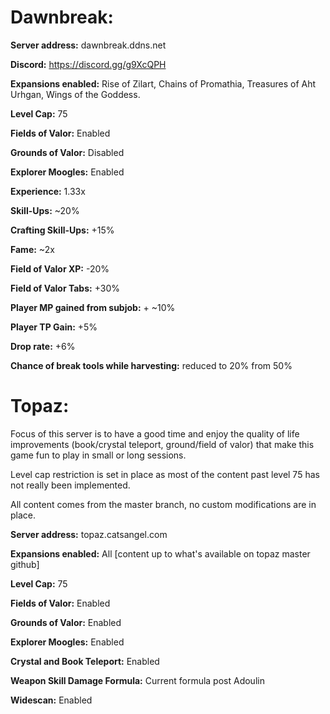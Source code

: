 # Dawnbreak:
**Server address:** dawnbreak.ddns.net

**Discord:** https://discord.gg/g9XcQPH

**Expansions enabled:** Rise of Zilart, Chains of Promathia, Treasures of Aht Urhgan, Wings of the Goddess.

**Level Cap:** 75

**Fields of Valor:** Enabled

**Grounds of Valor:** Disabled

**Explorer Moogles:** Enabled

**Experience:** 1.33x

**Skill-Ups:** ~20%

**Crafting Skill-Ups:** +15%

**Fame:** ~2x

**Field of Valor XP:** -20%

**Field of Valor Tabs:** +30%

**Player MP gained from subjob:** + ~10%

**Player TP Gain:** +5%

**Drop rate:** +6%

**Chance of break tools while harvesting:** reduced to 20% from 50%

# Topaz:
Focus of this server is to have a good time and enjoy the quality of life improvements (book/crystal teleport, ground/field of valor) that make this game fun to play in small or long sessions.

Level cap restriction is set in place as most of the content past level 75 has not really been implemented.

All content comes from the master branch, no custom modifications are in place.

**Server address:** topaz.catsangel.com

**Expansions enabled:** All [content up to what's available on topaz master github]

**Level Cap:** 75

**Fields of Valor:** Enabled

**Grounds of Valor:** Enabled

**Explorer Moogles:** Enabled

**Crystal and Book Teleport:** Enabled

**Weapon Skill Damage Formula:** Current formula post Adoulin

**Widescan:** Enabled

